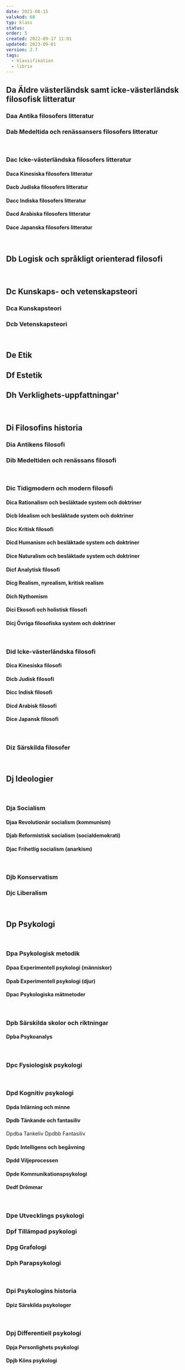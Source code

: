 ```yaml
---
date: 2021-08-15
valvkod: 60
typ: klass
status: 
order: 5
created: 2022-09-17 11:01
updated: 2023-09-01
version: 2.7
tags:
  - klassifikation
  - librix
---
```


## Da Äldre västerländsk samt icke-västerländsk filosofisk litteratur
### Daa Antika filosofers litteratur
### Dab Medeltida och renässansers filosofers litteratur
<br>

### Dac Icke-västerländska filosofers litteratur
#### Daca Kinesiska filosofers litteratur
#### Dacb Judiska filosofers litteratur
#### Dacc Indiska filosofers litteratur
#### Dacd Arabiska filosofers litteratur
#### Dace Japanska filosofers litteratur
<br>

## Db Logisk och språkligt orienterad filosofi
<br>

## Dc Kunskaps- och vetenskapsteori
### Dca Kunskapsteori
### Dcb Vetenskapsteori
<br>

## De Etik
## Df Estetik
## Dh Verklighets-uppfattningar'
<br>

## Di Filosofins historia
### Dia Antikens filosofi
### Dib Medeltiden och renässans filosofi
<br>

### Dic Tidigmodern och modern filosofi
#### Dica Rationalism och besläktade system och doktriner
#### Dicb Idealism och besläktade system och doktriner
#### Dicc Kritisk filosofi
#### Dicd Humanism och besläktade system och doktriner
#### Dice Naturalism och besläktade system och doktriner
#### Dicf Analytisk filosofi
#### Dicg Realism, nyrealism, kritisk realism
#### Dich Nythomism
#### Dici Ekosofi och holistisk filosofi
#### Dicj Övriga filosofiska system och doktriner
<br>

### Did Icke-västerländska filosofi
#### Dica Kinesiska filosofi
#### Dicb Judisk filosofi
#### Dicc Indisk filosofi
#### Dicd Arabisk filosofi
#### Dice Japansk filosofi
<br>

### Diz Särskilda filosofer
<br>

## Dj Ideologier
<br>

### Dja Socialism
#### Djaa Revolutionär socialism (kommunism)
#### Djab Reformistisk socialism (socialdemokrati)
#### Djac Frihetlig socialism (anarkism)
<br>

### Djb Konservatism
### Djc Liberalism
<br>

## Dp Psykologi
<br>

### Dpa Psykologisk metodik
#### Dpaa Experimentell psykologi (människor)
#### Dpab Experimentell psykologi (djur)
#### Dpac Psykologiska mätmetoder
<br>

### Dpb Särskilda skolor och riktningar
#### Dpba Psykoanalys
<br>

### Dpc Fysiologisk psykologi
<br>

### Dpd Kognitiv  psykologi
#### Dpda Inlärning och minne
#### Dpdb Tänkande och fantasiliv
Dpdba Tankeliv
Dpdbb Fantasiliv
<br>

#### Dpdc Intelligens och begåvning
#### Dpdd Viljeprocessen
#### Dpde Kommunikationspsykologi
#### Dedf Drömmar
<br>

### Dpe Utvecklings psykologi
### Dpf Tillämpad psykologi
### Dpg Grafologi
### Dph Parapsykologi
<br>

### Dpi Psykologins historia
#### Dpiz Särskilda psykologer
<br>

### Dpj Differentiell psykologi
#### Dpja Personlighets psykologi
#### Dpjb Köns psykologi
